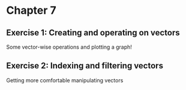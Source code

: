 # Chapter 7
## Exercise 1: Creating and operating on vectors
Some vector-wise operations and plotting a graph!

## Exercise 2: Indexing and filtering vectors
Getting more comfortable manipulating vectors
